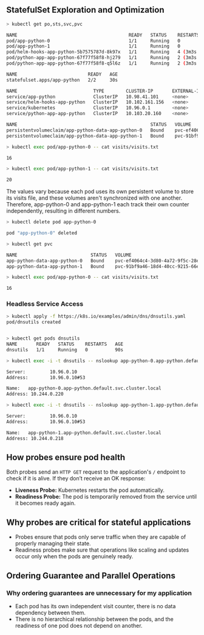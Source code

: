 ## StatefulSet Exploration and Optimization

```bash
> kubectl get po,sts,svc,pvc
```
```bash
NAME                                         READY   STATUS    RESTARTS       AGE
pod/app-python-0                             1/1     Running   0              30s
pod/app-python-1                             1/1     Running   0              30s
pod/helm-hooks-app-python-5b7575787d-8k97x   1/1     Running   4 (3m3s ago)   2d22h
pod/python-app-app-python-67f77f58f8-hj279   1/1     Running   2 (3m3s ago)   7h51m
pod/python-app-app-python-67f77f58f8-q5l6z   1/1     Running   2 (3m3s ago)   7h51m

NAME                          READY   AGE
statefulset.apps/app-python   2/2     30s

NAME                            TYPE        CLUSTER-IP       EXTERNAL-IP   PORT(S)    AGE
service/app-python              ClusterIP   10.98.41.101     <none>        5000/TCP   30s
service/helm-hooks-app-python   ClusterIP   10.102.161.156   <none>        5000/TCP   14d
service/kubernetes              ClusterIP   10.96.0.1        <none>        443/TCP    14d
service/python-app-app-python   ClusterIP   10.103.20.160    <none>        5000/TCP   28h

NAME                                                 STATUS   VOLUME                                     CAPACITY   ACCESS MODES   STORAGECLASS   VOLUMEATTRIBUTESCLASS   AGE
persistentvolumeclaim/app-python-data-app-python-0   Bound    pvc-ef4064c4-3d80-4a72-9f5c-28e597a8ffa1   1Gi        RWO            standard       <unset>                 30s
persistentvolumeclaim/app-python-data-app-python-1   Bound    pvc-91bf9a46-18d4-40cc-9215-66e0a984e720   1Gi        RWO            standard       <unset>                 30s
```

```bash
> kubectl exec pod/app-python-0 -- cat visits/visits.txt
```
```bash
16
```
```bash
> kubectl exec pod/app-python-1 -- cat visits/visits.txt
```
```bash
20
```

The values vary because each pod uses its own persistent volume to store its visits file, and these volumes aren't 
synchronized with one another. Therefore, app-python-0 and app-python-1 each track their own counter independently, 
resulting in different numbers.

```bash
> kubectl delete pod app-python-0
```
```bash
pod "app-python-0" deleted
```

```bash
> kubectl get pvc
```
```bash
NAME                           STATUS   VOLUME                                     CAPACITY   ACCESS MODES   STORAGECLASS   VOLUMEATTRIBUTESCLASS   AGE
app-python-data-app-python-0   Bound    pvc-ef4064c4-3d80-4a72-9f5c-28e597a8ffa1   1Gi        RWO            standard       <unset>                 23m
app-python-data-app-python-1   Bound    pvc-91bf9a46-18d4-40cc-9215-66e0a984e720   1Gi        RWO            standard       <unset>                 23m
```

```bash
> kubectl exec pod/app-python-0 -- cat visits/visits.txt
```
```bash
16
```

### Headless Service Access

```bash
> kubectl apply -f https://k8s.io/examples/admin/dns/dnsutils.yaml
pod/dnsutils created
```
```bash

> kubectl get pods dnsutils
NAME       READY   STATUS    RESTARTS   AGE
dnsutils   1/1     Running   0          90s
```
```bash
> kubectl exec -i -t dnsutils -- nslookup app-python-0.app-python.default.svc.cluster.local
```
```bash
Server:         10.96.0.10
Address:        10.96.0.10#53

Name:   app-python-0.app-python.default.svc.cluster.local
Address: 10.244.0.220
```
```bash
> kubectl exec -i -t dnsutils -- nslookup app-python-1.app-python.default.svc.cluster.local
```
```bash
Server:         10.96.0.10
Address:        10.96.0.10#53

Name:   app-python-1.app-python.default.svc.cluster.local
Address: 10.244.0.218
```

## How probes ensure pod health

Both probes send an `HTTP GET` request to the application's `/` endpoint to check if it is alive.
If they don’t receive an OK response:
- **Liveness Probe:** Kubernetes restarts the pod automatically.
- **Readiness Probe:** The pod is temporarily removed from the service until it becomes ready again.

## Why probes are critical for stateful applications

- Probes ensure that pods only serve traffic when they are capable of properly managing their state.
- Readiness probes make sure that operations like scaling and updates occur only when the pods are genuinely ready.

## Ordering Guarantee and Parallel Operations

### Why ordering guarantees are unnecessary for my application

- Each pod has its own independent visit counter, there is no data dependency between them.
- There is no hierarchical relationship between the pods, and the readiness of one pod does not depend on another.